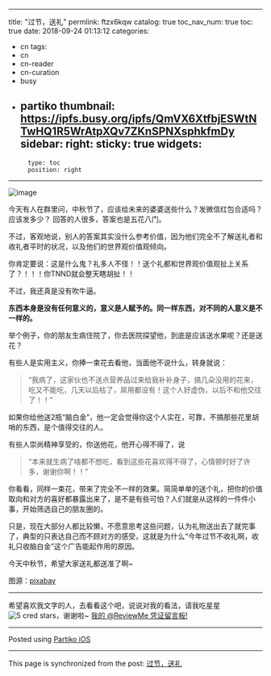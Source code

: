 
---
title: "过节，送礼"
permlink: ftzx6kqw
catalog: true
toc_nav_num: true
toc: true
date: 2018-09-24 01:13:12
categories:
- cn
tags:
- cn
- cn-reader
- cn-curation
- busy
- partiko
thumbnail: https://ipfs.busy.org/ipfs/QmVX6XtfbjESWtNTwHQ1R5WrAtpXQv7ZKnSPNXsphkfmDy
sidebar:
    right:
        sticky: true
widgets:
    -
        type: toc
        position: right
---


![image](https://ipfs.busy.org/ipfs/QmVX6XtfbjESWtNTwHQ1R5WrAtpXQv7ZKnSPNXsphkfmDy)

今天有人在群里问，中秋节了，应该给未来的婆婆送些什么？发微信红包合适吗？应该发多少？
回答的人很多，答案也是五花八门。

不过，客观地说，别人的答案其实没什么参考价值，因为他们完全不了解送礼者和收礼者平时的状况，以及他们的世界观价值观倾向。

你肯定要说：这是什么鬼？礼多人不怪！！送个礼都和世界观价值观扯上关系了？！！！你TNND就会整天瞎胡扯！！

不过，我还真是没有吹牛逼。

**东西本身是没有任何意义的，意义是人赋予的。同一样东西，对不同的人意义是不一样的。**

举个例子，你的朋友生病住院了，你去医院探望他，到底是应该送水果呢？还是送花？

有些人是实用主义，你捧一束花去看他，当面他不说什么，转身就说：
> “我病了，这家伙也不送点营养品过来给我补补身子，搞几朵没用的花来，吃又不能吃，几天以后枯了，屌用都没有！这个人好虚伪，以后不和他交往了！！”

如果你给他送2瓶“脑白金”，他一定会觉得你这个人实在，可靠，不搞那些花里胡哨的东西，是个值得交往的人。

有些人崇尚精神享受的，你送他花，他开心得不得了，说
> “本来就生病了啥都不想吃，看到这些花喜欢得不得了，心情顿时好了许多，谢谢你啊！！”

你看看，同样一束花，带来了完全不一样的效果。简简单单的送个礼，把你的价值取向和对方的喜好都暴露出来了，是不是有些可怕？人们就是从这样的一件件小事，开始筛选自己的朋友圈的。

只是，现在大部分人都比较懒，不愿意思考这些问题，认为礼物送出去了就完事了，典型的只表达自己而不顾对方的感受，这就是为什么“今年过节不收礼啊，收礼只收脑白金”这个广告能起作用的原因。

今天中秋节，希望大家送礼都送准了啊~

图源：[pixabay](https://cdn.pixabay.com/photo/2014/11/27/22/44/gift-548293_960_720.jpg)

***
希望喜欢我文字的人，去看看这个吧，说说对我的看法，请我吃星星![5 cred stars](http://bit.ly/5credstars)，谢谢啦~
[我的 @ReviewMe 凭证留言板!](https://steemit.com/cn/@julian2013/reviewme-yoursteemitname)
***

Posted using [Partiko iOS](https://steemit.com/@partiko-ios)

- - -

This page is synchronized from the post: [过节，送礼](https://steemit.com/@julian2013/ftzx6kqw)
